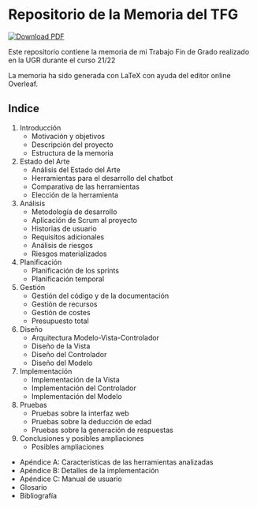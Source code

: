 # Repositorio de la Memoria del TFG

[![Download PDF](https://img.shields.io/badge/Download-PDF-brightgreen.svg)](https://github.com/Mario-Carmona/Memoria_TFG/raw/main/Memoria.pdf)

Este repositorio contiene la memoria de mi Trabajo Fin de Grado realizado en la UGR durante el curso 21/22

La memoria ha sido generada con LaTeX con ayuda del editor online Overleaf.

## Indice

1. Introducción
	- Motivación y objetivos
	- Descripción del proyecto
	- Estructura de la memoria
2. Estado del Arte
	- Análisis del Estado del Arte
	- Herramientas para el desarrollo del chatbot
	- Comparativa de las herramientas
	- Elección de la herramienta
3. Análisis
	- Metodología de desarrollo
	- Aplicación de Scrum al proyecto
	- Historias de usuario
	- Requisitos adicionales
	- Análisis de riesgos
	- Riesgos materializados
4. Planificación
	- Planificación de los sprints
	- Planificación temporal
5. Gestión
	- Gestión del código y de la documentación
	- Gestión de recursos
	- Gestión de costes
	- Presupuesto total
6. Diseño
	- Arquitectura Modelo-Vista-Controlador
	- Diseño de la Vista
	- Diseño del Controlador
	- Diseño del Modelo
7. Implementación
	- Implementación de la Vista
	- Implementación del Controlador
	- Implementación del Modelo
8. Pruebas
	- Pruebas sobre la interfaz web
	- Pruebas sobre la deducción de edad
	- Pruebas sobre la generación de respuestas
9. Conclusiones y posibles ampliaciones
	- Posibles ampliaciones
- Apéndice A: Características de las herramientas analizadas
- Apéndice B: Detalles de la implementación
- Apéndice C: Manual de usuario
- Glosario
- Bibliografía

